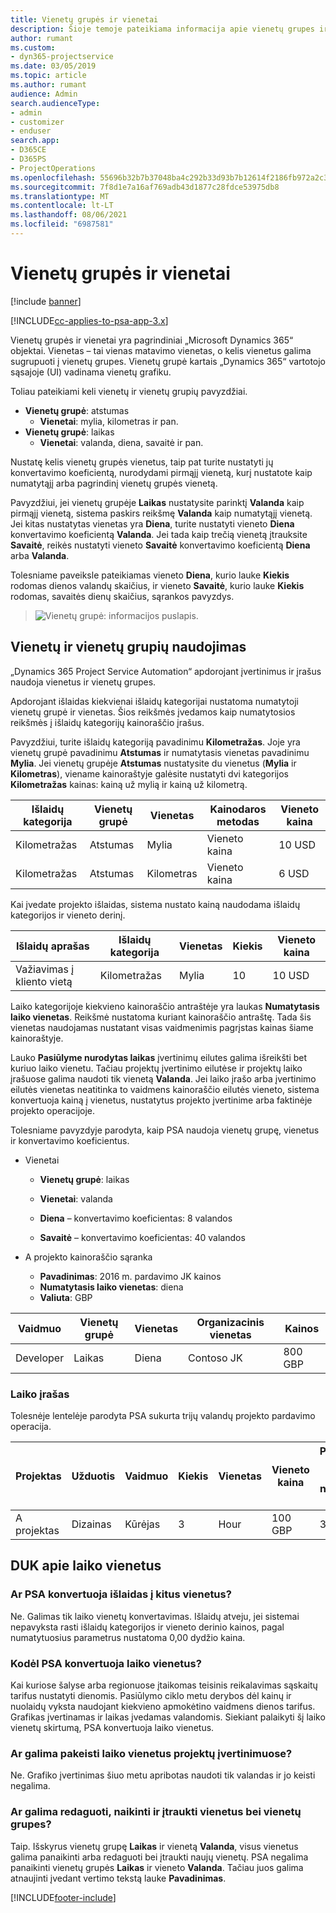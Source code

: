 ```yaml
---
title: Vienetų grupės ir vienetai
description: Šioje temoje pateikiama informacija apie vienetų grupes ir vienetus.
author: rumant
ms.custom:
- dyn365-projectservice
ms.date: 03/05/2019
ms.topic: article
ms.author: rumant
audience: Admin
search.audienceType:
- admin
- customizer
- enduser
search.app:
- D365CE
- D365PS
- ProjectOperations
ms.openlocfilehash: 55696b32b7b37048ba4c292b33d93b7b12614f2186fb972a2c3f3732e5512c82
ms.sourcegitcommit: 7f8d1e7a16af769adb43d1877c28fdce53975db8
ms.translationtype: MT
ms.contentlocale: lt-LT
ms.lasthandoff: 08/06/2021
ms.locfileid: "6987581"
---
```

# <a name="unit-groups-and-units"></a>Vienetų grupės ir vienetai

[!include [banner](../includes/psa-now-project-operations.md)]

[!INCLUDE[cc-applies-to-psa-app-3.x](../includes/cc-applies-to-psa-app-3x.md)]

Vienetų grupės ir vienetai yra pagrindiniai „Microsoft Dynamics 365“ objektai. Vienetas – tai vienas matavimo vienetas, o kelis vienetus galima sugrupuoti į vienetų grupes. Vienetų grupė kartais „Dynamics 365“ vartotojo sąsajoje (UI) vadinama vienetų grafiku. 

Toliau pateikiami keli vienetų ir vienetų grupių pavyzdžiai.
 
- **Vienetų grupė**: atstumas 
    - **Vienetai**: mylia, kilometras ir pan.
- **Vienetų grupė**: laikas
    - **Vienetai**: valanda, diena, savaitė ir pan. 

Nustatę kelis vienetų grupės vienetus, taip pat turite nustatyti jų konvertavimo koeficientą, nurodydami pirmąjį vienetą, kurį nustatote kaip numatytąjį arba pagrindinį vienetų grupės vienetą. 

Pavyzdžiui, jei vienetų grupėje **Laikas** nustatysite parinktį **Valanda** kaip pirmąjį vienetą, sistema paskirs reikšmę **Valanda** kaip numatytąjį vienetą. Jei kitas nustatytas vienetas yra **Diena**, turite nustatyti vieneto **Diena** konvertavimo koeficientą **Valanda**. Jei tada kaip trečią vienetą įtrauksite **Savaitė**, reikės nustatyti vieneto **Savaitė** konvertavimo koeficientą **Diena** arba **Valanda**. 

Tolesniame paveiksle pateikiamas vieneto **Diena**, kurio lauke **Kiekis** rodomas dienos valandų skaičius, ir vieneto **Savaitė**, kurio lauke **Kiekis** rodomas, savaitės dienų skaičius, sąrankos pavyzdys.

> ![Vienetų grupė: informacijos puslapis.](media/advanced-2.png)

## <a name="using-units-and-unit-groups"></a>Vienetų ir vienetų grupių naudojimas

„Dynamics 365 Project Service Automation“ apdorojant įvertinimus ir įrašus naudoja vienetus ir vienetų grupes. 

Apdorojant išlaidas kiekvienai išlaidų kategorijai nustatoma numatytoji vienetų grupė ir vienetas. Šios reikšmės įvedamos kaip numatytosios reikšmės į išlaidų kategorijų kainoraščio įrašus. 

Pavyzdžiui, turite išlaidų kategoriją pavadinimu **Kilometražas**. Joje yra vienetų grupė pavadinimu **Atstumas** ir numatytasis vienetas pavadinimu **Mylia**. Jei vienetų grupėje **Atstumas** nustatysite du vienetus (**Mylia** ir **Kilometras**), viename kainoraštyje galėsite nustatyti dvi kategorijos **Kilometražas** kainas: kainą už mylią ir kainą už kilometrą.

| Išlaidų kategorija  | Vienetų grupė  | Vienetas      | Kainodaros metodas  | Vieneto kaina  |
|-------------------|---------------|-----------|-------------------|-------------------|
| Kilometražas           | Atstumas      | Mylia      | Vieneto kaina    | 10 USD            |
| Kilometražas           | Atstumas      | Kilometras | Vieneto kaina    |  6 USD            |

Kai įvedate projekto išlaidas, sistema nustato kainą naudodama išlaidų kategorijos ir vieneto derinį. 

| Išlaidų aprašas        | Išlaidų kategorija  | Vienetas  | Kiekis  | Vieneto kaina   |
|----------------------------|---------------------|-------|-----------|----------------|
| Važiavimas į kliento vietą | Kilometražas             | Mylia  | 10        | 10 USD         |

Laiko kategorijoje kiekvieno kainoraščio antraštėje yra laukas **Numatytasis laiko vienetas**. Reikšmė nustatoma kuriant kainoraščio antraštę. Tada šis vienetas naudojamas nustatant visas vaidmenimis pagrįstas kainas šiame kainoraštyje.

Lauko **Pasiūlyme nurodytas laikas** įvertinimų eilutes galima išreikšti bet kuriuo laiko vienetu. Tačiau projektų įvertinimo eilutėse ir projektų laiko įrašuose galima naudoti tik vienetą **Valanda**. Jei laiko įrašo arba įvertinimo eilutės vienetas neatitinka to vaidmens kainoraščio eilutės vieneto, sistema konvertuoja kainą į vienetus, nustatytus projekto įvertinime arba faktinėje projekto operacijoje.

Tolesniame pavyzdyje parodyta, kaip PSA naudoja vienetų grupę, vienetus ir konvertavimo koeficientus.
- Vienetai

   - **Vienetų grupė**: laikas 
   - **Vienetai**: valanda 
    
    - **Diena** – konvertavimo koeficientas: 8 valandos       
    - **Savaitė** – konvertavimo koeficientas: 40 valandos  
        
- A projekto kainoraščio sąranka

    - **Pavadinimas**: 2016 m. pardavimo JK kainos 
    - **Numatytasis laiko vienetas**: diena 
    - **Valiuta**: GBP

| Vaidmuo      | Vienetų grupė | Vienetas | Organizacinis vienetas | Kainos   |
|-----------|------------|------|---------------------|---------|
| Developer | Laikas       | Diena  | Contoso JK          | 800 GBP |

### <a name="time-entry"></a>Laiko įrašas

Tolesnėje lentelėje parodyta PSA sukurta trijų valandų projekto pardavimo operacija.


| Projektas   | Užduotis    | Vaidmuo      | Kiekis | Vienetas  | Vieneto kaina | Pardavimo suma, kuriai neišrašyta sąskaita |
|-----------|---------|-----------|----------|-------|------------|-----------------------|
| A projektas | Dizainas  | Kūrėjas | 3        | Hour  | 100 GBP    | 300 GBP               |

## <a name="time-unit-faq"></a>DUK apie laiko vienetus

### <a name="does-psa-convert-to-different-units-in-the-case-of-expenses"></a>Ar PSA konvertuoja išlaidas į kitus vienetus?
Ne. Galimas tik laiko vienetų konvertavimas. Išlaidų atveju, jei sistemai nepavyksta rasti išlaidų kategorijos ir vieneto derinio kainos, pagal numatytuosius parametrus nustatoma 0,00 dydžio kaina.

### <a name="why-does-psa-convert-time-units"></a>Kodėl PSA konvertuoja laiko vienetus?
Kai kuriose šalyse arba regionuose įtaikomas teisinis reikalavimas sąskaitų tarifus nustatyti dienomis. Pasiūlymo ciklo metu derybos dėl kainų ir nuolaidų vyksta naudojant kiekvieno apmokėtino vaidmens dienos tarifus. Grafikas įvertinamas ir laikas įvedamas valandomis. Siekiant palaikyti šį laiko vienetų skirtumą, PSA konvertuoja laiko vienetus.

### <a name="can-time-units-be-changed-on-project-estimates"></a>Ar galima pakeisti laiko vienetus projektų įvertinimuose?
Ne. Grafiko įvertinimas šiuo metu apribotas naudoti tik valandas ir jo keisti negalima.

### <a name="can-units-and-unit-groups-be-edited-deleted-and-added"></a>Ar galima redaguoti, naikinti ir įtraukti vienetus bei vienetų grupes?
Taip. Išskyrus vienetų grupę **Laikas** ir vienetą **Valanda**, visus vienetus galima panaikinti arba redaguoti bei įtraukti naujų vienetų. PSA negalima panaikinti vienetų grupės **Laikas** ir vieneto **Valanda**. Tačiau juos galima atnaujinti įvedant vertimo tekstą lauke **Pavadinimas**.


[!INCLUDE[footer-include](../includes/footer-banner.md)]